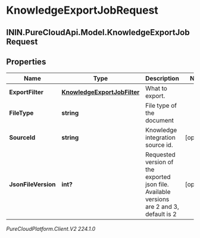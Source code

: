# KnowledgeExportJobRequest

## ININ.PureCloudApi.Model.KnowledgeExportJobRequest

## Properties

|Name | Type | Description | Notes|
|------------ | ------------- | ------------- | -------------|
| **ExportFilter** | [**KnowledgeExportJobFilter**](KnowledgeExportJobFilter) | What to export. | |
| **FileType** | **string** | File type of the document | |
| **SourceId** | **string** | Knowledge integration source id. | [optional] |
| **JsonFileVersion** | **int?** | Requested version of the exported json file. Available versions are 2 and 3, default is 2 | [optional] |



_PureCloudPlatform.Client.V2 224.1.0_
